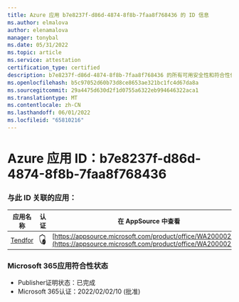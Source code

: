 ```yaml
---
title: Azure 应用 b7e8237f-d86d-4874-8f8b-7faa8f768436 的 ID 信息
ms.author: elmalova
author: elenamalova
manager: tonybal
ms.date: 05/31/2022
ms.topic: article
ms.service: attestation
certification_type: certified
description: b7e8237f-d86d-4874-8f8b-7faa8f768436 的所有可用安全性和符合性信息。
ms.openlocfilehash: b5c97052d60b73d8ce8653ae321bc1fc4d67da8a
ms.sourcegitcommit: 29a4475d630d2f1d0755a6322eb994646322aca1
ms.translationtype: MT
ms.contentlocale: zh-CN
ms.lasthandoff: 06/01/2022
ms.locfileid: "65810216"
---
```

# <a name="azure-app-id-b7e8237f-d86d-4874-8f8b-7faa8f768436"></a>Azure 应用 ID：b7e8237f-d86d-4874-8f8b-7faa8f768436


### <a name="apps-associated-with-this-id"></a>与此 ID 关联的应用：
| **应用名称** | **认证** | **在 AppSource 中查看** |
|--------------|---------------|-----------------------|
| [Tendfor](../forward/WA200002996.md) | <img alt="Certified application badge" src="../media/certified-badge.png" height="25" width="25" /> | [https://appsource.microsoft.com/product/office/WA200002996](https://appsource.microsoft.com/product/office/WA200002996) |

### <a name="microsoft-365-app-compliance-status"></a>Microsoft 365应用符合性状态
- Publisher证明状态：已完成
- Microsoft 365认证：2022/02/02/10 (批准) 
